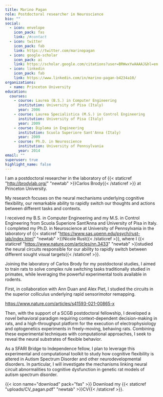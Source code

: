 ```yaml
---
title: Marino Pagan
role: Postdoctoral researcher in Neuroscience
bio: ""
social:
  - icon: envelope
    icon_pack: fas
    link: /#contact
  - icon: twitter
    icon_pack: fab
    link: https://twitter.com/marinopagan
  - icon: google-scholar
    icon_pack: ai
    link: https://scholar.google.com/citations?user=BRWwxYwAAAAJ&hl=en
  - icon: linkedin
    icon_pack: fab
    link: https://www.linkedin.com/in/marino-pagan-b4234a10/
organizations:
  - name: Princeton University
education:
  courses:
    - course: Laurea (B.S.) in Computer Engineering
      institution: University of Pisa (Italy)
      year: 2006
    - course: Laurea Specialistica (M.S.) in Control Engineering
      institution: University of Pisa (Italy)
      year: 2009
    - course: Diploma in Engineering
      institution: Scuola Superiore Sant'Anna (Italy)
      year: 2009
    - course: Ph.D. in Neuroscience
      institution: University of Pennsylvania
      year: 2014
email: ""
superuser: true
highlight_name: false
---
```


I am a postdoctoral researcher in the laboratory of {{< staticref "http://brodylab.org/" "newtab" >}}Carlos Brody{{< /staticref >}} at Princeton University.

My research focuses on the neural mechanisms underlying cognitive flexibility, our remarkable ability to rapidly switch our thoughts and actions between different tasks and contexts.

I received my B.S. in Computer Engineering and my M.S. in Control Engineering from Scuola Superiore Sant’Anna and University of Pisa in Italy. I completed my Ph.D. in Neuroscience at University of Pennsylvania in the laboratory of {{< staticref "https://www.sas.upenn.edu/psych/rust-lab/index.html" "newtab" >}}Nicole Rust{{< /staticref >}}, where I {{< staticref "https://www.nature.com/articles/nn.3433" "newtab" >}}studied the neural circuits responsible for our ability to rapidly switch between different sought visual targets{{< /staticref >}}.

Joining the laboratory of Carlos Brody for my postdoctoral studies, I aimed to train rats to solve complex rule switching tasks traditionally studied in primates, while leveraging the powerful experimental tools available in rodents.

First, in collaboration with Ann Duan and Alex Piet, I studied the circuits in the superior colliculus underlying rapid sensorimotor remapping.


https://www.nature.com/articles/s41593-021-00865-x

Then, with the support of a SCGB postdoctoral fellowship, I developed a novel behavioral paradigm requiring context-dependent decision-making in rats, and a high-throughput platform for the execution of electrophysiology and optogenetics experiments in freely-moving, behaving rats. Combining these experimental techniques with computational approaches, I seek to reveal the neural substrates of flexible behavior.

As a SFARI Bridge to Independence fellow, I plan to leverage this experimental and computational toolkit to study how cognitive flexibility is altered in Autism Spectrum Disorder and other neurodevelopmental disorders. In particular, I will investigate the mechanisms linking neural circuit abnormalities to cognitive dysfunction in genetic rat models of autism spectrum disorder.


{{< icon name="download" pack="fas" >}} Download my {{< staticref "uploads/CV_pagan.pdf" "newtab" >}}CV{{< /staticref >}}.
